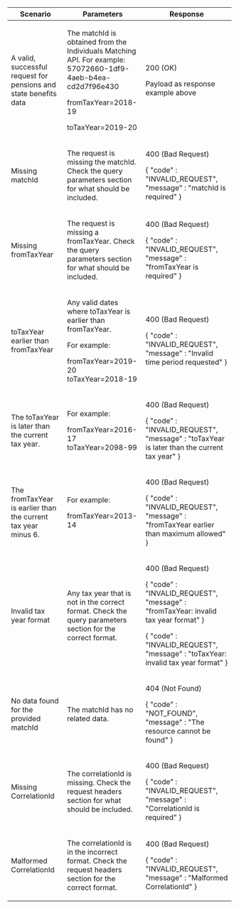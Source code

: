 <table>
    <col width="25%">
    <col width="35%">
    <col width="40%">
    <thead>
    <tr>
        <th>Scenario</th>
        <th>Parameters</th>
        <th>Response</th>
    </tr>
    </thead>
    <tbody>
    <tr>
        <td><p>A valid, successful request for pensions and state benefits data</p></td>
        <td><p>The matchId is obtained from the Individuals Matching API. For example: 57072660-1df9-4aeb-b4ea-cd2d7f96e430</p><p>fromTaxYear=2018-19</p><p>toTaxYear=2019-20</p></td>
        <td>
            <p>200 (OK)</p>
            <p>Payload as response example above</p>
        </td>
    </tr>
    <tr>
        <td><p>Missing matchId</p></td>
        <td><p>The request is missing the matchId. Check the query parameters section for what should be included.</p></td>
        <td>
            <p>400 (Bad Request)</p>
            <p>{ &quot;code&quot; : &quot;INVALID_REQUEST&quot;,<br/>&quot;message&quot; : &quot;matchId is required&quot; }</p>
        </td>
    </tr>
    <tr>
        <td><p>Missing fromTaxYear</p></td>
        <td><p>The request is missing a fromTaxYear. Check the query parameters section for what should be included.</p></td>
        <td>
            <p>400 (Bad Request)</p>
            <p>{ &quot;code&quot; : &quot;INVALID_REQUEST&quot;,<br/>&quot;message&quot; : &quot;fromTaxYear is required&quot; }</p>
        </td>
    </tr>
    <tr>
         <td><p>toTaxYear earlier than fromTaxYear</p></td>
         <td><p>Any valid dates where toTaxYear is earlier than fromTaxYear.</p><p>For example:</p><p>fromTaxYear=2019-20 toTaxYear=2018-19</p></td>
         <td>
            <p>400 (Bad Request)</p>
            <p>{ &quot;code&quot; : &quot;INVALID_REQUEST&quot;,<br/>&quot;message&quot; : &quot;Invalid time period requested&quot; }</p>
         </td>
    </tr>
    <tr>
         <td><p>The toTaxYear is later than the current tax year.</p></td>
         <td><p>For example:</p><p>fromTaxYear=2016-17 toTaxYear=2098-99</p></td>
         <td>
            <p>400 (Bad Request)</p>
            <p>{ &quot;code&quot; : &quot;INVALID_REQUEST&quot;,<br/>&quot;message&quot; : &quot;toTaxYear is later than the current tax year&quot; }</p>
         </td>
    </tr>
    <tr>
         <td><p>The fromTaxYear is earlier than the current tax year minus 6.</p></td>
         <td><p>For example:</p><p>fromTaxYear=2013-14</p></td>
         <td>
           <p>400 (Bad Request)</p>
           <p>{ &quot;code&quot; : &quot;INVALID_REQUEST&quot;,<br/>&quot;message&quot; : &quot;fromTaxYear earlier than maximum allowed&quot; }</p>
         </td>
    </tr>
    <tr>
         <td><p>Invalid tax year format</p></td>
         <td>
            <p>Any tax year that is not in the correct format. Check the query parameters section for the correct format.</p>
         </td>
         <td>
            <p>400 (Bad Request)</p>
            <p>{ &quot;code&quot; : &quot;INVALID_REQUEST&quot;,<br/>&quot;message&quot; : &quot;fromTaxYear: invalid tax year format&quot; }</p>
            <p>{ &quot;code&quot; : &quot;INVALID_REQUEST&quot;,<br/>&quot;message&quot; : &quot;toTaxYear: invalid tax year format&quot; }</p>
         </td>
    </tr>
    <tr>
        <td><p>No data found for the provided matchId</p></td>
        <td><p>The matchId has no related data.</p></td>
        <td>
            <p>404 (Not Found)</p>
            <p>{ &quot;code&quot; : &quot;NOT_FOUND&quot;,<br/>&quot;message&quot; : &quot;The resource cannot be found&quot; }</p>
        </td>
    </tr>
    <tr>
        <td><p>Missing CorrelationId</p></td>
        <td><p>The correlationId is missing. Check the request headers section for what should be included.</p></td>
        <td>
            <p>400 (Bad Request)</p>
            <p>{ &quot;code&quot; : &quot;INVALID_REQUEST&quot;,<br/>&quot;message&quot; : &quot;CorrelationId is required&quot; }</p></td>
        </td>
    </tr>
    <tr>
        <td><p>Malformed CorrelationId</p></td>
        <td><p>The correlationId is in the incorrect format. Check the request headers section for the correct format.</p></td>
        <td>
            <p>400 (Bad Request)</p>
            <p>{ &quot;code&quot; : &quot;INVALID_REQUEST&quot;,<br/>&quot;message&quot; : &quot;Malformed CorrelationId&quot; }</p></td>
        </td>
    </tr>
    </tbody>
</table>
